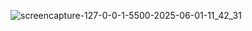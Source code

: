 ![screencapture-127-0-0-1-5500-2025-06-01-11_42_31](https://github.com/user-attachments/assets/f5d5eb48-7c79-46e0-a0a6-5a5dfbe01a16)

